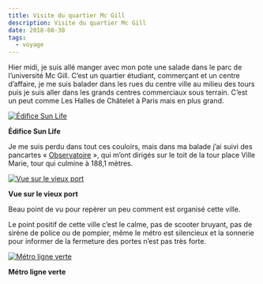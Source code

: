 ```yaml
---
title: Visite du quartier Mc Gill
description: Visite du quartier Mc Gill
date: 2018-08-30
tags:
  - voyage
---
```


Hier midi, je suis allé manger avec mon pote une salade dans le parc de l’université Mc Gill. C’est un quartier étudiant, commerçant et un centre d’affaire, je me suis balader dans les rues du centre ville au milieu des tours puis je suis aller dans les grands centres commerciaux sous terrain. C’est un peut comme Les Halles de Châtelet à Paris mais en plus grand.

 [![Édifice Sun Life](img/84190daf-49e7-489d-ab30-192ecdd5b8fc.jpg?1659623938)](img/84190daf-49e7-489d-ab30-192ecdd5b8fc.jpg)

**Édifice Sun Life**

Je me suis perdu dans tout ces couloirs, mais dans ma balade j’ai suivi des pancartes « [Observatoire](https://placevillemarie.com/fr/galerie/commerces/au-sommet-place-ville-marie/) », qui m’ont dirigés sur le toit de la tour place Ville Marie, tour qui culmine à 188,1 mètres.

 [![Vue sur le vieux port](img/0c80b00c-6ade-49e5-8485-91a6b55046ce.jpg?1659623939)](img/0c80b00c-6ade-49e5-8485-91a6b55046ce.jpg)

**Vue sur le vieux port**


Beau point de vu pour repèrer un peu comment est organisé cette ville.

Le point positif de cette ville c’est le calme, pas de scooter bruyant, pas de sirène de police ou de pompier, même le métro est silencieux et la sonnerie pour informer de la fermeture des portes n’est pas très forte.

 [![Métro ligne verte](img/6dd36a22-bf17-4e82-b4c6-e4101bf128eb.jpg?1659623940)](img/6dd36a22-bf17-4e82-b4c6-e4101bf128eb.jpg)

**Métro ligne verte**